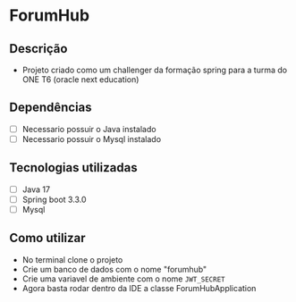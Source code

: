 # ForumHub

## Descrição
 -   Projeto criado como um challenger da formação spring para a turma do ONE T6 (oracle next education)

## Dependências
   - [ ] Necessario possuir o Java instalado
   - [ ] Necessario possuir o Mysql instalado

## Tecnologias utilizadas
  -  [ ] Java 17
  -  [ ] Spring boot 3.3.0
  -  [ ] Mysql

## Como utilizar

- No terminal clone o projeto
- Crie um banco de dados com o nome "forumhub"
- Crie uma variavel de ambiente com o nome `JWT_SECRET`
- Agora basta rodar dentro da IDE a classe ForumHubApplication
